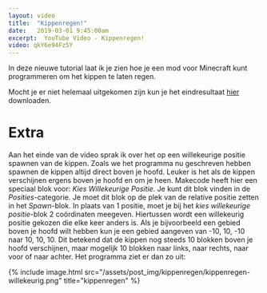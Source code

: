 ```yaml
---
layout: video
title:  "Kippenregen!"
date:   2019-03-01 9:45:00am
excerpt:  YouTube Video - Kippenregen!
video: qkY6e94Fz5Y
---
```


In deze nieuwe tutorial laat ik je zien hoe je een mod voor Minecraft kunt programmeren om het kippen te laten regen.

Mocht je er niet helemaal uitgekomen zijn kun je het eindresultaat [hier](/assets/downloads/mkcd/minecraft-Kippenregen.mkcd) downloaden.

# Extra

Aan het einde van de video sprak ik over het op een willekeurige positie spawnen van de kippen. Zoals we het programma nu geschreven hebben spawnen de kippen altijd direct boven je hoofd. Leuker is het als de kippen verschijnen ergens boven je hoofd en om je heen. Makecode heeft hier een speciaal blok voor: _Kies Willekeurige Positie_. Je kunt dit blok vinden in de _Posities_-categorie. Je moet dit blok op de plek van de relative positie zetten in het _Spawn_-blok. In plaats van 1 positie, moet je bij het _kies willekeurige positie_-blok 2 coördinaten meegeven. Hiertussen wordt een willekeurig positie gekozen die elke keer anders is. Als je bijvoorbeeld een gebied boven je hoofd wilt hebben kun je een gebied aangeven van -10, 10, -10 naar 10, 10, 10. Dit betekend dat de kippen nog steeds 10 blokken boven je hoofd verschijnen, maar mogelijk 10 blokken naar links, naar rechts, naar voor of naar achter. Het programma ziet er dan zo uit:

{% include image.html src="/assets/post_img/kippenregen/kippenregen-willekeurig.png" title="kippenregen" %}